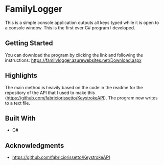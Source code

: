 # FamilyLogger

This is a simple console application outputs all keys typed while it is open to a console window. This is the first ever C# program I developed.

## Getting Started

You can download the program by clicking the link and following the instructions: https://familylogger.azurewebsites.net/Download.aspx

## Highlights

The main method is heavily based on the code in the readme for the repository of the API that I used to make this (https://github.com/fabriciorissetto/KeystrokeAPI). The program now writes to a text file.

## Built With

* C#

## Acknowledgments

* https://github.com/fabriciorissetto/KeystrokeAPI
